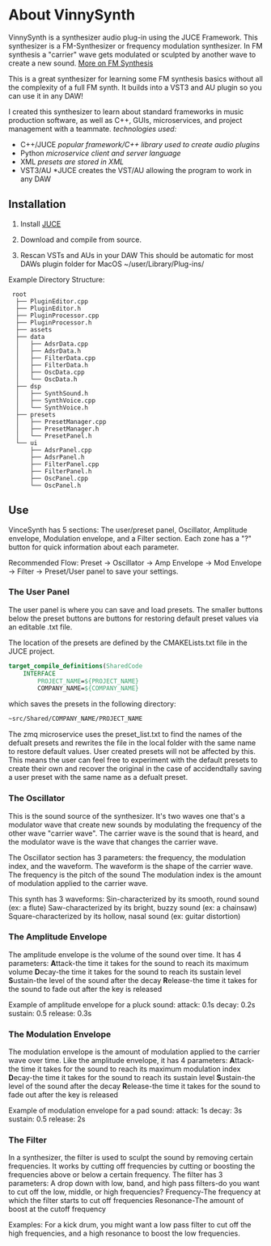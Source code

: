 # About VinnySynth

VinnySynth is a synthesizer audio plug-in using the JUCE Framework.
This synthesizer is a FM-Synthesizer or frequency modulation synthesizer.
In FM synthesis a "carrier" wave gets modulated or sculpted by another wave
to create a new sound. [More on FM Synthesis](https://en.wikipedia.org/wiki/Frequency_modulation_synthesis)

This is a great synthesizer for learning some FM synthesis basics without all the complexity of a full FM synth.
It builds into a VST3 and AU plugin so you can use it in any DAW!

I created this synthesizer to learn about standard frameworks in music
production software, as well as C++, GUIs, microservices, and project
management with a teammate. _technologies used:_

- C++/JUCE _popular framework/C++ library used to create audio plugins_
- Python _microservice client and server language_
- XML _presets are stored in XML_
- VST3/AU \*JUCE creates the VST/AU allowing the program to work in any DAW

## Installation

1. Install [JUCE](https://github.com/juce-framework/JUCE)

2. Download and compile from source.

3. Rescan VSTs and AUs in your DAW
   This should be automatic for most DAWs plugin folder for MacOS
   ~/user/Library/Plug-ins/

Example Directory Structure:

```
 root
  ├── PluginEditor.cpp
  ├── PluginEditor.h
  ├── PluginProcessor.cpp
  ├── PluginProcessor.h
  ├── assets
  ├── data
  │   ├── AdsrData.cpp
  │   ├── AdsrData.h
  │   ├── FilterData.cpp
  │   ├── FilterData.h
  │   ├── OscData.cpp
  │   └── OscData.h
  ├── dsp
  │   ├── SynthSound.h
  │   ├── SynthVoice.cpp
  │   └── SynthVoice.h
  ├── presets
  │   ├── PresetManager.cpp
  │   ├── PresetManager.h
  │   └── PresetPanel.h
  └── ui
      ├── AdsrPanel.cpp
      ├── AdsrPanel.h
      ├── FilterPanel.cpp
      ├── FilterPanel.h
      ├── OscPanel.cpp
      └── OscPanel.h
```

## Use

VinceSynth has 5 sections: The user/preset panel, Oscillator, Amplitude envelope,
Modulation envelope, and a Filter section.
Each zone has a "?" button for quick information about each parameter.

Recommended Flow: Preset -> Oscillator -> Amp Envelope -> Mod Envelope -> Filter
-> Preset/User panel to save your settings.

### The User Panel

The user panel is where you can save and load presets. The smaller buttons below
the preset buttons are buttons for restoring default preset values via an editable .txt file.

The location of the presets are defined by the CMAKELists.txt file in the JUCE project.

```cmake
target_compile_definitions(SharedCode
    INTERFACE
        PROJECT_NAME=${PROJECT_NAME}
        COMPANY_NAME=${COMPANY_NAME}
```

which saves the presets in the following directory:

```zsh
~src/Shared/COMPANY_NAME/PROJECT_NAME
```

The zmq microservice uses the preset_list.txt to find the names of the defualt presets
and rewrites the file in the local folder with the same name to restore default values.
User created presets will not be affected by this. This means the user can feel free to
experiment with the default presets to create their own and recover the original in the case
of accidendtally saving a user preset with the same name as a defualt preset.

### The Oscillator

This is the sound source of the synthesizer. It's two waves one that's a modulator wave
that create new sounds by modulating the frequency of the other wave "carrier wave".
The carrier wave is the sound that is heard, and the modulator wave is the wave
that changes the carrier wave.

The Oscillator section has 3 parameters:
the frequency, the modulation index, and the waveform.
The waveform is the shape of the carrier wave.
The frequency is the pitch of the sound
The modulation index is the amount of modulation applied to the carrier wave.

This synth has 3 waveforms:
Sin-characterized by its smooth, round sound (ex: a flute)
Saw-characterized by its bright, buzzy sound (ex: a chainsaw)
Square-characterized by its hollow, nasal sound (ex: guitar distortion)

### The Amplitude Envelope

The amplitude envelope is the volume of the sound over time. It has 4 parameters:
**A**ttack-the time it takes for the sound to reach its maximum volume
**D**ecay-the time it takes for the sound to reach its sustain level
**S**ustain-the level of the sound after the decay
**R**elease-the time it takes for the sound to fade out after the key is released

Example of amplitude envelope for a pluck sound:
attack: 0.1s
decay: 0.2s
sustain: 0.5
release: 0.3s

### The Modulation Envelope

The modulation envelope is the amount of modulation applied to the carrier wave over time.
Like the amplitude envelope, it has 4 parameters:
**A**ttack-the time it takes for the sound to reach its maximum modulation index
**D**ecay-the time it takes for the sound to reach its sustain level
**S**ustain-the level of the sound after the decay
**R**elease-the time it takes for the sound to fade out after the key is released

Example of modulation envelope for a pad sound:
attack: 1s
decay: 3s
sustain: 0.5
release: 2s

### The Filter

In a synthesizer, the filter is used to sculpt the sound by removing certain frequencies.
It works by cutting off frequencies by cutting or boosting the frequencies above or below a certain frequency.
The filter has 3 parameters:
A drop down with low, band, and high pass filters-do you want to cut off the low, middle, or high frequencies?
Frequency-The frequency at which the filter starts to cut off frequencies
Resonance-The amount of boost at the cutoff frequency

Examples:
For a kick drum, you might want a low pass filter to cut off the high frequencies, and a high resonance to boost the low frequencies.
